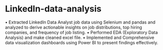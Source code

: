 # LinkedIn-data-analysis
•	Extracted LinkedIn Data Analyst job data using Selenium and pandas and analyzed  to derive actionable insights on job distributions, top hiring companies, and frequency of job listing. 
•	Performed EDA (Exploratory Data Analysis) and make cleaned excel file.
•	Implemented and Comprehensive data visualization dashboards using Power BI to present findings effectively. 
